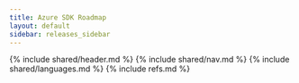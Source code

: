```yaml
---
title: Azure SDK Roadmap
layout: default
sidebar: releases_sidebar
---
```

{% include shared/header.md %}
{% include shared/nav.md %}
{% include shared/languages.md %}
{% include refs.md %}
